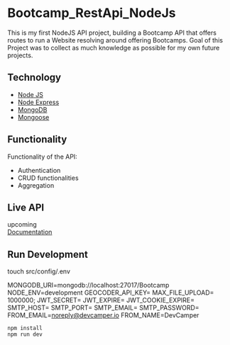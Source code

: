 # Bootcamp_RestApi_NodeJs

This is my first NodeJS API project, building a Bootcamp API that offers routes to run a Website resolving around offering Bootcamps. Goal of this Project was to collect as much knowledge as possible for my own future projects.

## Technology

- [Node JS](https://nodejs.org/)
- [Node Express](https://expressjs.com/)
- [MongoDB](https://mongodb.com/)
- [Mongoose](https://mongoosejs.com/)

## Functionality

Functionality of the API:

- Authentication
- CRUD functionalities
- Aggregation

## Live API

upcoming
</br>
<a href="https://documenter.getpostman.com/view/19017681/UVyoXeJR#ccdf65d6-13df-46d4-be81-f6580c144d4f" target="_blank">Documentation</a>

## Run Development

touch src/config/.env

MONGODB_URI=mongodb://localhost:27017/Bootcamp
NODE_ENV=development
GEOCODER_API_KEY=
MAX_FILE_UPLOAD= 1000000;
JWT_SECRET=
JWT_EXPIRE=
JWT_COOKIE_EXPIRE=
SMTP_HOST=
SMTP_PORT=
SMTP_EMAIL=
SMTP_PASSWORD=
FROM_EMAIL=noreply@devcamper.io
FROM_NAME=DevCamper

```
npm install
npm run dev
```
